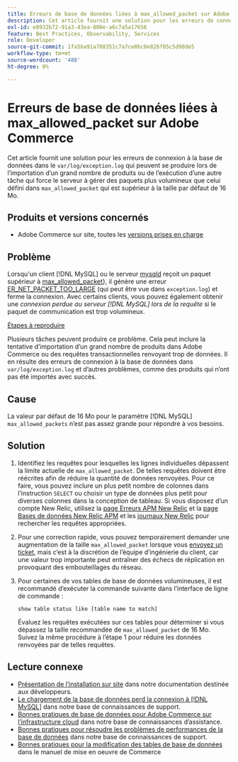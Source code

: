 ```yaml
---
title: Erreurs de base de données liées à max_allowed_packet sur Adobe Commerce
description: Cet article fournit une solution pour les erreurs de connexion à la base de données dans "var/log/exception.log" qui peuvent se produire lors de l’importation d’un grand nombre de produits ou de l’exécution d’une autre tâche qui force le serveur à gérer des paquets plus volumineux que celui défini dans "max_allowed_packet" qui est plus grand que la valeur par défaut, 16 Mo.
exl-id: e8932b72-91a3-43ea-800e-a6c7a5a17656
feature: Best Practices, Observability, Services
role: Developer
source-git-commit: 1fa5ba91a788351c7a7ce8bc0e826f05c5d98de5
workflow-type: tm+mt
source-wordcount: '488'
ht-degree: 0%

---
```


# Erreurs de base de données liées à max_allowed_packet sur Adobe Commerce

Cet article fournit une solution pour les erreurs de connexion à la base de données dans le `var/log/exception.log` qui peuvent se produire lors de l’importation d’un grand nombre de produits ou de l’exécution d’une autre tâche qui force le serveur à gérer des paquets plus volumineux que celui défini dans `max_allowed_packet` qui est supérieur à la taille par défaut de 16 Mo.

## Produits et versions concernés

* Adobe Commerce sur site, toutes les [versions prises en charge](https://magento.com/sites/default/files/magento-software-lifecycle-policy.pdf)

## Problème

Lorsqu&#39;un client [!DNL MySQL] ou le serveur [mysqld](https://dev.mysql.com/doc/refman/8.0/en/mysqld.html) reçoit un paquet supérieur à [max\_allowed\_packet](https://dev.mysql.com/doc/refman/8.0/en/server-system-variables.html#sysvar_max_allowed_packet)&rbrace;, il génère une erreur [ER\_NET\_PACKET\_TOO\_LARGE](https://dev.mysql.com/doc/mysql-errors/8.0/en/server-error-reference.html#error_er_net_packet_too_large) (qui peut être vue dans `exception.log`) et ferme la connexion. Avec certains clients, vous pouvez également obtenir une *connexion perdue au serveur [!DNL MySQL] lors de la requête* si le paquet de communication est trop volumineux.

<u>Étapes à reproduire</u>

Plusieurs tâches peuvent produire ce problème. Cela peut inclure la tentative d’importation d’un grand nombre de produits dans Adobe Commerce ou des requêtes transactionnelles renvoyant trop de données. Il en résulte des erreurs de connexion à la base de données dans `var/log/exception.log` et d’autres problèmes, comme des produits qui n’ont pas été importés avec succès.

## Cause

La valeur par défaut de 16 Mo pour le paramètre [!DNL MySQL] `max_allowed_packets` n’est pas assez grande pour répondre à vos besoins.

## Solution

1. Identifiez les requêtes pour lesquelles les lignes individuelles dépassent la limite actuelle de `max_allowed_packet`. De telles requêtes doivent être réécrites afin de réduire la quantité de données renvoyées. Pour ce faire, vous pouvez inclure un plus petit nombre de colonnes dans l’instruction `SELECT` ou choisir un type de données plus petit pour diverses colonnes dans la conception de tableau. Si vous disposez d’un compte New Relic, utilisez la [page Erreurs APM New Relic](https://docs.newrelic.com/docs/apm/apm-ui-pages/error-analytics/errors-page-explore-events-behind-errors) et la [page Bases de données New Relic APM](https://docs.newrelic.com/docs/apm/apm-ui-pages/monitoring/databases-page-view-operations-throughput-response-time) et les [journaux New Relic](https://docs.newrelic.com/docs/logs/log-management/get-started/get-started-log-management) pour rechercher les requêtes appropriées.
1. Pour une correction rapide, vous pouvez temporairement demander une augmentation de la taille `max_allowed_packet` lorsque vous [ envoyez un ticket](/help/help-center-guide/help-center/magento-help-center-user-guide.md#submit-ticket), mais c’est à la discrétion de l’équipe d’ingénierie du client, car une valeur trop importante peut entraîner des échecs de réplication en provoquant des embouteillages du réseau.
1. Pour certaines de vos tables de base de données volumineuses, il est recommandé d’exécuter la commande suivante dans l’interface de ligne de commande :

   ```
   show table status like [table name to match]
   ```

   Évaluez les requêtes exécutées sur ces tables pour déterminer si vous dépassez la taille recommandée de `max_allowed_packet` de 16 Mo. Suivez la même procédure à l’étape 1 pour réduire les données renvoyées par de telles requêtes.

## Lecture connexe

* [Présentation de l’installation sur site](https://experienceleague.adobe.com/fr/docs/commerce-operations/installation-guide/overview) dans notre documentation destinée aux développeurs.
* [Le chargement de la base de données perd la connexion à [!DNL MySQL]](https://experienceleague.adobe.com/fr/docs/commerce-knowledge-base/kb/troubleshooting/database/database-upload-loses-connection-to-mysql) dans notre base de connaissances de support.
* [Bonnes pratiques de base de données pour Adobe Commerce sur l’infrastructure cloud](https://experienceleague.adobe.com/docs/commerce-operations/implementation-playbook/best-practices/planning/database-on-cloud.html?lang=fr) dans notre base de connaissances d’assistance.
* [Bonnes pratiques pour résoudre les problèmes de performances de la base de données](https://experienceleague.adobe.com/docs/commerce-operations/implementation-playbook/best-practices/maintenance/resolve-database-performance-issues.html?lang=fr) dans notre base de connaissances de support.
* [ Bonnes pratiques pour la modification des tables de base de données](https://experienceleague.adobe.com/fr/docs/commerce-operations/implementation-playbook/best-practices/development/modifying-core-and-third-party-tables#why-adobe-recommends-avoiding-modifications) dans le manuel de mise en oeuvre de Commerce
